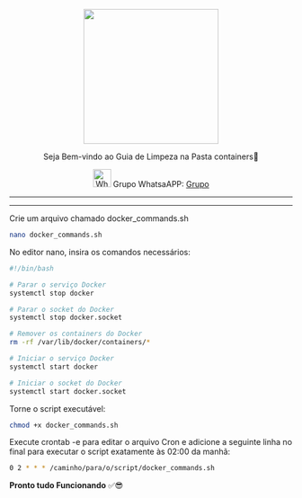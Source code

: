 <p align="center">
<img src="https://cwmkt.com.br/wp-content/uploads/2024/04/logo_github.png" width="240" />
<p align="center">Seja Bem-vindo ao Guia de Limpeza na Pasta containers🚀</p>
</p>
  
<p align="center">
<img src="https://whatsapp.com/favicon.ico" alt="WhatsAPP-logo" width="32" />
<span>Grupo WhatsaAPP: </span>
<a href="https://chat.whatsapp.com/K0HnkUZ41CYL8txpPWx2hO" target="_blank">Grupo</a>
</p>

<hr />
<hr />

Crie um arquivo chamado docker_commands.sh

```bash
nano docker_commands.sh
```

No editor nano, insira os comandos necessários:

```bash
#!/bin/bash

# Parar o serviço Docker
systemctl stop docker

# Parar o socket do Docker
systemctl stop docker.socket

# Remover os containers do Docker
rm -rf /var/lib/docker/containers/*

# Iniciar o serviço Docker
systemctl start docker

# Iniciar o socket do Docker
systemctl start docker.socket
```

Torne o script executável:

```bash
chmod +x docker_commands.sh
```

Execute crontab -e para editar o arquivo Cron e adicione a seguinte linha no final para executar o script exatamente às 02:00 da manhã:

```bash
0 2 * * * /caminho/para/o/script/docker_commands.sh
```

**Pronto tudo Funcionando** ✅😎

